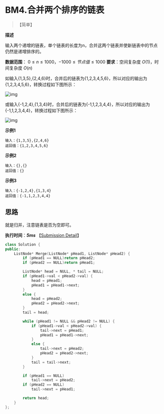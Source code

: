 # BM4.合并两个排序的链表

> 【简单】

**描述**

输入两个递增的链表，单个链表的长度为n，合并这两个链表并使新链表中的节点仍然是递增排序的。

**数据范围**： $0 \le n \le 1000$，$-1000 \le 节点值 \le 1000$
**要求**：空间复杂度 $O(1)$，时间复杂度 $O(n)$

如输入{1,3,5},{2,4,6}时，合并后的链表为{1,2,3,4,5,6}，所以对应的输出为{1,2,3,4,5,6}，转换过程如下图所示：

![img](https://uploadfiles.nowcoder.com/images/20211014/423483716_1634208575589/09DD8C2662B96CE14928333F055C5580)

或输入{-1,2,4},{1,3,4}时，合并后的链表为{-1,1,2,3,4,4}，所以对应的输出为{-1,1,2,3,4,4}，转换过程如下图所示：

![img](https://uploadfiles.nowcoder.com/images/20211014/423483716_1634208729766/8266E4BFEDA1BD42D8F9794EB4EA0A13)

**示例1**

```
输入：{1,3,5},{2,4,6}
返回值：{1,2,3,4,5,6}
```

**示例2**

```
输入：{},{}
返回值：{}
```

**示例3**

```
输入：{-1,2,4},{1,3,4}
返回值：{-1,1,2,3,4,4}
```

## 思路

就是归并，注意链表是否为空即可。

**执行时间**：***5ms*** 【[Submission Detail](https://www.nowcoder.com/profile/443580699/codeBookDetail?submissionId=152139783)】

```cpp
class Solution {
public:
	ListNode* Merge(ListNode* pHead1, ListNode* pHead2) {
		if (pHead1 == NULL)return pHead2;
		if (pHead2 == NULL)return pHead1;

		ListNode* head = NULL, * tail = NULL;
		if (pHead1->val < pHead2->val) {
			head = pHead1;
			pHead1 = pHead1->next;
		}
		else {
			head = pHead2;
			pHead2 = pHead2->next;
		}
		tail = head;

		while (pHead1 != NULL && pHead2 != NULL) {
			if (pHead1->val < pHead2->val) {
				tail->next = pHead1;
				pHead1 = pHead1->next;
			}
			else {
				tail->next = pHead2;
				pHead2 = pHead2->next;
			}
			tail = tail->next;
		}

		if (pHead1 == NULL)
			tail->next = pHead2;
		if (pHead2 == NULL)
			tail->next = pHead1;

		return head;
	}
};
```

